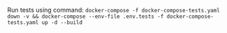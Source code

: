 Run tests using command: `docker-compose -f docker-compose-tests.yaml down -v && docker-compose --env-file .env.tests -f docker-compose-tests.yaml up -d --build`